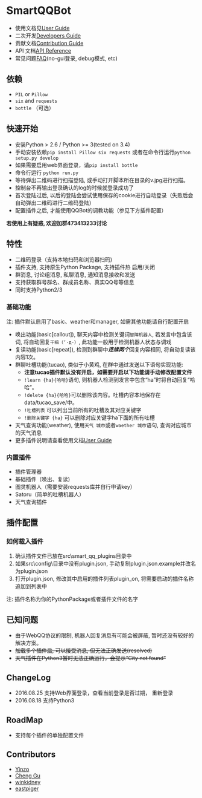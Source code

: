 SmartQQBot
=========

+ 使用文档见[User Guide](resources/UserGuide.md)
+ 二次开发[Developers Guide](resources/DevelopersGuide.md)
+ 贡献文档[Contribution Guide](resources/ContributionGuide.md)
+ API 文档[API Reference](resources/API.md)
+ 常见问题[FAQ](resources/FAQ.md)(no-gui登录, debug模式, etc)

## 依赖
+ `PIL` or `Pillow`
+ `six` and `requests`
+ `bottle` （可选）

## 快速开始
+ 安装Python \> 2.6 / Python \>= 3(tested on 3.4)
+ 手动安装依赖`pip install Pillow six requests` 或者在命令行运行`python setup.py develop`
+ 如果需要启用web界面登录，请`pip install bottle`
+ 命令行运行 `python run.py`
+ 等待弹出二维码进行扫描登陆, 或手动打开脚本所在目录的v.jpg进行扫描。
+ 控制台不再输出登录确认的log的时候就登录成功了
+ 首次登陆过后, 以后的登陆会尝试使用保存的cookie进行自动登录（失败后会自动弹出二维码进行二维码登陆）
+ 配置插件之后, 才能使用QQBot的调教功能（参见下方插件配置）

**若使用上有疑惑, 欢迎加群473413233讨论**

## 特性

+ 二维码登录（支持本地扫码和浏览器扫码)
+ 插件支持, 支持原生Python Package, 支持插件热 启用/关闭
+ 群消息, 讨论组消息, 私聊消息, 通知消息接收和发送
+ 支持获取群号群名、群成员名称、真实QQ号等信息
+ 同时支持Python2/3

### 基础功能
注: 插件默认启用了basic、weather和manager, 如需其他功能请自行配置开启

+ 唤出功能(basic[callout]), 聊天内容中检测关键词`智障机器人`, 若发言中包含该词, 将自动回复`干嘛（‘·д·）`, 此功能一般用于检测机器人状态与调戏
+ 复读功能(basic[repeat]), 检测到群聊中***连续两个***回复内容相同, 将自动复读该内容1次。
+ 群聊吐槽功能(tucao), 类似于小黄鸡, 在群中通过发送以下语句实现功能:
    + **注意tucao插件默认没有开启，如需要开启以下功能请手动修改配置文件**
    + `!learn {ha}{哈哈}`语句, 则机器人检测到发言中包含“ha”时将自动回复“哈哈”。
    + `!delete {ha}{哈哈}`可以删除该内容。吐槽内容本地保存在data/tucao_save/中。
    + `!吐槽列表` 可以列出当前所有的吐槽及其对应关键字
    + `!删除关键字 {ha}` 可以删除对应关键字ha下面的所有吐槽
+ 天气查询功能(weather), 使用`天气 城市`或者`waether 城市`语句, 查询对应城市的天气消息
+ 更多插件说明请查看使用文档[User Guide](resources/UserGuide.md)

### 内置插件
+ 插件管理器
+ 基础插件（唤出、复读)
+ 图灵机器人（需要安装requests库并自行申请key）
+ Satoru（简单的吐槽机器人）
+ 天气查询插件

## 插件配置
### 如何载入插件

1. 确认插件文件已放在src\\smart\_qq\_plugins目录中
2. 如果src\\config\\目录中没有plugin.json, 手动复制plugin.json.example并改名为plugin.json
3. 打开plugin.json, 修改其中启用的插件列表plugin_on, 将需要启动的插件名称追加到列表中

注: 插件名称为你的PythonPackage或者插件文件的名字

## 已知问题
+ 由于WebQQ协议的限制, 机器人回复消息有可能会被屏蔽, 暂时还没有较好的解决方案。
+ <s>加载多个插件后, 可以接受消息, 但无法正确发送(resolved)</s>
+ <s>天气插件在Python3暂时无法正确运行，会提示“City not found”</s>

## ChangeLog
+ 2016.08.25 支持Web界面登录，查看当前登录是否过期， 重新登录
+ 2016.08.18 支持Python3

## RoadMap

+ 支持每个插件的单独配置文件

## Contributors
+ [Yinzo](https://github.com/Yinzo)
+ [Cheng Gu](https://github.com/gucheen)
+ [winkidney](https://github.com/winkidney)
+ [eastpiger](https://github.com/eastpiger)

